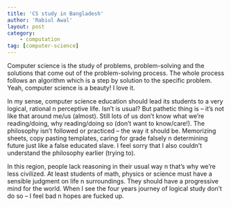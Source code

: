 ```yaml
---
title: 'CS study in Bangladesh'
author: 'Rabiul Awal'
layout: post
category:
    - computation
tag: [computer-science]
---
```

Computer science is the study of problems, problem-solving and the solutions that come out of the problem-solving process. The whole process follows an algorithm which is a step by solution to the specific problem. Yeah, computer science is a beauty! I love it.

In my sense, computer science education should lead its students to a very logical, rational n perceptive life. Isn’t is usual? But pathetic thing is – it’s not like that around me/us (almost). Still lots of us don’t know what we’re reading/doing, why reading/doing so (don’t want to know/care!). The philosophy isn’t followed or practiced – the way it should be. Memorizing sheets, copy pasting templates, caring for grade falsely n determining future just like a false educated slave. I feel sorry that I also couldn’t understand the philosophy earlier (trying to).

In this region, people lack reasoning in their usual way n that’s why we’re less civilized. At least students of math, physics or science must have a sensible judgment on life n surroundings. They should have a progressive mind for the world. When I see the four years journey of logical study don’t do so – I feel bad n hopes are fucked up.

